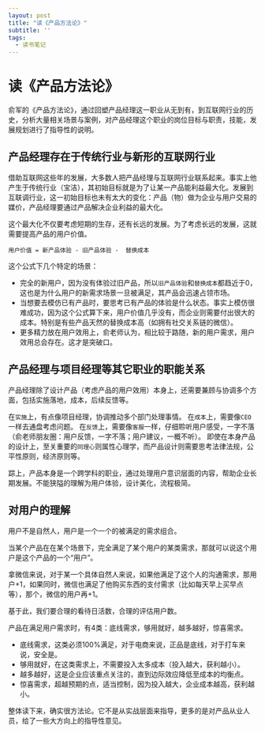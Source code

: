 ```yaml
---
layout: post
title: "读《产品方法论》"
subtitle: ''
tags:
  - 读书笔记
---
```


# 读《产品方法论》

俞军的《产品方法论》，通过回塑产品经理这一职业从无到有，到互联网行业的历史，分析大量相关场景与案例，对产品经理这个职业的岗位目标与职责，技能，发展规划进行了指导性的说明。

## 产品经理存在于传统行业与新形的互联网行业

借助互联网这些年的发展，大多数人把产品经理与互联网行业联系起来。事实上他产生于传统行业（宝洁），其初始目标就是为了让某一产品能利益最大化。发展到互联调行业，这一初始目标也未有太大的变化：产品（物）做为企业与用户交易的媒价，产品经理要通过产品解决企业利益的最大化。

这个最大化不仅要考虑短期的生存，还有长远的发展。为了考虑长远的发展，这就需要提高产品的用户价值。

```
用户价值 = 新产品体验 - 旧产品体验 -  替换成本
```

这个公式下几个特定的场景：

- 完全的新用户，因为没有体验过旧产品，所以`旧产品体验`和`替换成本`都趋近于0，这也是为什么用户的新需求场景一旦被满足，其产品会迅速占领市场。
- 当想要去模仿已有产品时，要思考已有产品的体验是什么状态。事实上模仿很难成功，因为这个公式算下来，用户价值几乎没有，而企业则需要付出很大的成本。特别是有些产品天然的替换成本高（如拥有社交关系链的微信）。
- 更多精力放在用户效用上，俞老师认为，相比较于路随，新的用户需求，用户效用总会存在。这才是突破口。

## 产品经理与项目经理等其它职业的职能关系

产品经理除了设计产品（考虑产品的用户效用）本身上，还需要兼顾与协调多个方面，包括实施落地，成本，后续反馈等。

在`实施`上，有点像项目经理，协调推动多个部门处理事情。
在`成本`上，需要像`CEO`一样去通盘考虑问题。
在`反馈`上，需要像`客服`一样，仔细聆听用户感受，一字不落（俞老师朋友圈：用户反馈，一字不落；用户建议，一概不听）。
即使在本身产品的设计上，至关重要的`同理心`则属性心理学，而产品设计则需要思考法律法规，公平性原则，经济原则等。

踪上，产品本身是一个跨学科的职业，通过处理用户意识层面的内容，帮助企业长期发展。不能狭隘的理解为用户体验，设计美化，流程极简。

## 对用户的理解

用户不是自然人，用户是一个一个的被满足的需求组合。

当某个产品在在某个场景下，完全满足了某个用户的某类需求，那就可以说这个用户是这个产品的一个“用户”。

拿微信来说，对于某一个具体自然人来说，如果他满足了这个人的沟通需求，那用户+1，如果同时，微信也满足了他购买东西的支付需求（比如每天早上买早点等），那个，微信的用户再+1。

基于此，我们要合理的看待日活数，合理的评估用户数。

产品在满足用户需求时，有4类：底线需求，够用就好，越多越好，惊喜需求。

- 底线需求，这类必须100%满足，对于电商来说，正品是底线，对于打车来说，安全是。
- 够用就好，在这类需求上，不需要投入太多成本（投入越大，获利越小）。
- 越多越好，这是企业应该重点关注的，直到边际效应降低至成本的均衡点。
- 惊喜需求，超越预期的点，适当控制，因为投入越大，企业成本越高，获利越小。

整体读下来，确实很方法论。它不是从实战层面来指导，更多的是对产品从业人员，给了一些大方向上的指导性意见。

